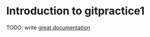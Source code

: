 # Introduction to gitpractice1

TODO: write [great documentation](http://jacobian.org/writing/what-to-write/)
